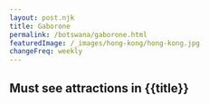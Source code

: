 ```yaml
---
layout: post.njk
title: Gaborone
permalink: /botswana/gaborone.html
featuredImage: /_images/hong-kong/hong-kong.jpg
changeFreq: weekly
---
```

## Must see attractions in {{title}}
